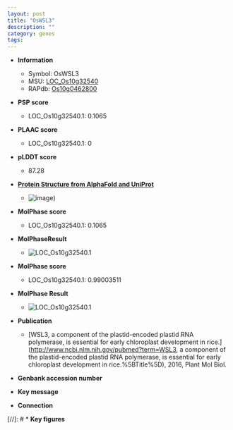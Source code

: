 ```yaml
---
layout: post
title: "OsWSL3"
description: ""
category: genes
tags: 
---
```


* **Information**  
    + Symbol: OsWSL3  
    + MSU: [LOC_Os10g32540](http://rice.plantbiology.msu.edu/cgi-bin/ORF_infopage.cgi?orf=LOC_Os10g32540)  
    + RAPdb: [Os10g0462800](http://rapdb.dna.affrc.go.jp/viewer/gbrowse_details/irgsp1?name=Os10g0462800)  

* **PSP score**  
    + LOC_Os10g32540.1: 0.1065 

* **PLAAC score**  
    + LOC_Os10g32540.1: 0 

* **pLDDT score**
    + 87.28

* **[Protein Structure from AlphaFold and UniProt](https://www.uniprot.org/uniprotkb/Q8H903/entry#structure)**
    + ![image](https://ricepsp.github.io/images/Q8/AF-Q8H903-F1.png))

* **MolPhase score**
    + LOC_Os10g32540.1: 0.1065

* **MolPhaseResult**
    + ![LOC_Os10g32540.1](https://ricepsp.github.io/pictures/LOC_Os10g/LOC_Os10g32540.1.png)

* **MolPhase score**
    + LOC_Os10g32540.1: 0.99003511

* **MolPhase Result**
    + ![LOC_Os10g32540.1](https://304243504.github.io/Pictures/LOC_Os10g/LOC_Os10g32540.1.png)

* **Publication**  
    + [WSL3, a component of the plastid-encoded plastid RNA polymerase, is essential for early chloroplast development in rice.](http://www.ncbi.nlm.nih.gov/pubmed?term=WSL3, a component of the plastid-encoded plastid RNA polymerase, is essential for early chloroplast development in rice.%5BTitle%5D), 2016, Plant Mol Biol.

* **Genbank accession number**  

* **Key message**  

* **Connection**  

[//]: # * **Key figures**  


